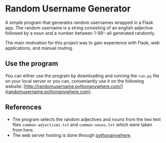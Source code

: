 # Random Username Generator
A simple program that generates random usernames wrapped in a Flask app. The random username is a string consisting of an english adjective
followed by a noun and a number between 1-99--all generated randomly.

The main motivation for this project was to gain experience with Flask, web applications, and manual routing. 

## Use the program
You can either use the program by downloading and running the `run.py` file on your local server or you can, conveniantly use it on the following website: [http://randomusername.pythonanywhere.com/](randomusername.pythonanywhere.com). 


## References
- The program selects the random adjectives and nouns from the two text files `common-adjectives.txt` and `common-nouns.txt` which were taken from here. 
- The web server hosting is done through [pythonanywhere](https://www.pythonanywhere.com/). 

